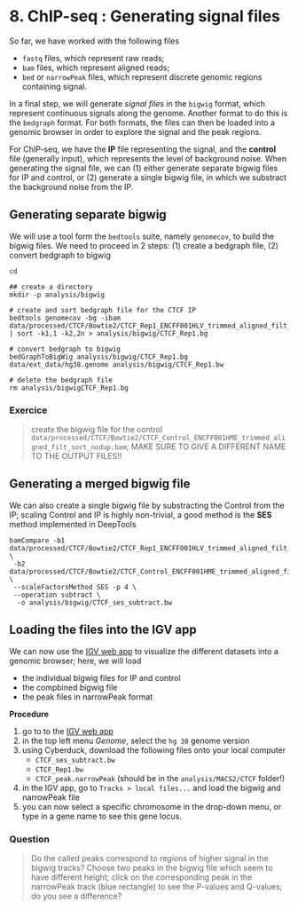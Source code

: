 # 8. ChIP-seq : Generating signal files

So far, we have worked with the following files

* `fastq` files, which represent raw reads;
* `bam` files, which represent aligned reads;
* `bed` or  `narrowPeak` files, which represent discrete  genomic regions containing signal.

In a final step, we will generate *signal files* in the `bigwig` format, which represent continuous signals along the genome. Another format to do this is the `bedgraph` format. For both formats, the files can then be loaded into a genomic browser in order to explore the signal and the peak regions.

For ChIP-seq, we have the **IP** file representing the signal, and the **control** file (generally input), which represents the level of background noise. When generating the signal file, we can (1) either generate separate bigwig files for IP and control, or (2) generate a single bigwig file, in which we substract the background noise from the IP.

## Generating separate bigwig

We will use a tool form the `bedtools` suite, namely `genomecov`, to build the bigwig files. We need to proceed in 2 steps: (1) create a bedgraph file, (2) convert bedgraph to bigwig

```
cd

## create a directory
mkdir -p analysis/bigwig

# create and sort bedgraph file for the CTCF IP
bedtools genomecov -bg -ibam data/processed/CTCF/Bowtie2/CTCF_Rep1_ENCFF001HLV_trimmed_aligned_filt_sort_nodup.bam | sort -k1,1 -k2,2n > analysis/bigwig/CTCF_Rep1.bg

# convert bedgraph to bigwig
bedGraphToBigWig analysis/bigwig/CTCF_Rep1.bg data/ext_data/hg38.genome analysis/bigwig/CTCF_Rep1.bw

# delete the bedgraph file
rm analysis/bigwigCTCF_Rep1.bg
```

### Exercice

> create the bigwig file for the control `data/processed/CTCF/Bowtie2/CTCF_Control_ENCFF001HME_trimmed_aligned_filt_sort_nodup.bam`; MAKE SURE TO GIVE A DIFFERENT NAME TO THE OUTPUT FILES!!

## Generating a merged bigwig file

We can also create a single bigwig file by substracting the Control from the IP; scaling Control and IP is highly non-trivial, a good method is the **SES** method implemented in DeepTools

```
bamCompare -b1 data/processed/CTCF/Bowtie2/CTCF_Rep1_ENCFF001HLV_trimmed_aligned_filt_sort_nodup.bam \
 -b2 data/processed/CTCF/Bowtie2/CTCF_Control_ENCFF001HME_trimmed_aligned_filt_sort_nodup.bam \
 --scaleFactorsMethod SES -p 4 \
 --operation subtract \
  -o analysis/bigwig/CTCF_ses_subtract.bw
```

## Loading the files into the IGV app       

We can now use the [IGV web app](https://igv.org/app/) to visualize the different datasets into a genomic browser; here, we will load
* the individual bigwig files for IP and control
* the compbined bigwig file
* the peak files in narrowPeak format

**Procedure**

1. go to to the [IGV web app](https://igv.org/app/)
2. in the top left menu *Genome*, select the `hg 38` genome version
3. using Cyberduck, download the following files onto your local computer
   * `CTCF_ses_subtract.bw`
   * `CTCF_Rep1.bw`
   * `CTCF_peak.narrowPeak` (should be in the `analysis/MACS2/CTCF` folder!)
4. in the IGV app, go to `Tracks > local files...` and load the bigwig and narrowPeak file
5. you can now select a specific chromosome in the drop-down menu, or type in a gene name to see this gene locus.

### Question

> Do the called peaks correspond to regions of higher signal in the bigwig tracks?
> Choose two peaks in the bigwig file which seem to have different height; click on the corresponding peak in the narrowPeak track (blue rectangle) to see the P-values and Q-values; do you see a difference?
